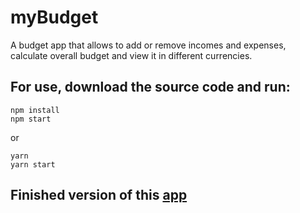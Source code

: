 # myBudget

A budget app that allows to add or remove incomes and expenses,  
calculate overall budget and view it in different currencies.  

## For use, download the source code and run:
```
npm install
npm start
```
or 
```
yarn
yarn start
```
## Finished version of this [app](http://hamster-156.getforge.io/) 

